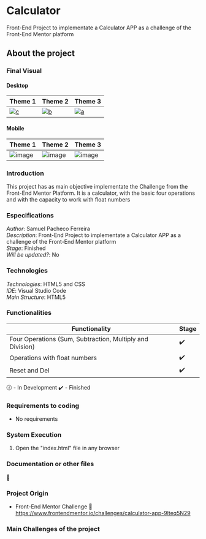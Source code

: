 # Calculator
Front-End Project to implementate a Calculator APP as a challenge of the Front-End Mentor platform

## About the project

### Final Visual

#### Desktop

| Theme 1 | Theme 2 | Theme 3 | 
| ----------- | ----------- | ----------- |
| <a href="https://ibb.co/q0qJVZz"><img src="https://i.ibb.co/bHwbDfx/c.png" alt="c" border="0"></a>  | <a href="https://ibb.co/4ZGgwWZ"><img src="https://i.ibb.co/XZgkfXZ/b.png" alt="b" border="0"></a> | <a href="https://ibb.co/5sFwQ5L"><img src="https://i.ibb.co/nQCtXDj/a.png" alt="a" border="0"></a>|

#### Mobile

| Theme 1 | Theme 2 | Theme 3 | 
| ----------- | ----------- | ----------- |
| ![image](https://user-images.githubusercontent.com/61472839/201795986-67ae07aa-ec70-4760-ae1c-3f59b3b0feb4.png)  | ![image](https://user-images.githubusercontent.com/61472839/201796012-8a4bd0b3-1598-408d-8d9b-b41c033b1498.png) | ![image](https://user-images.githubusercontent.com/61472839/201796040-2df3e43e-9a20-47a0-b269-7ed20c086231.png) |


### Introduction
This project has as main objective implementate the Challenge from the Front-End Mentor Platform. It is a calculator, with the basic four operations and with the capacity to work with float numbers

### Especifications
*Author*: Samuel Pacheco Ferreira    
*Description*: Front-End Project to implementate a Calculator APP as a challenge of the Front-End Mentor platform   
*Stage*: Finished       
*Will be updated?*: No          

### Technologies
*Technologies*: HTML5 and CSS         
*IDE*: Visual Studio Code        
*Main Structure*: HTML5     

### Functionalities
| Functionality | Stage |
| ----------- | ----------- |
| Four Operations (Sum, Subtraction, Multiply and Division) | :heavy_check_mark: |
| Operations with float numbers | :heavy_check_mark: |
| Reset and Del | :heavy_check_mark: |


:clock130: - In Development   :heavy_check_mark: - Finished

### Requirements to coding
* No requirements

### System Execution
1. Open the "index.html" file in any browser

### Documentation or other files
:link: 

### Project Origin
* Front-End Mentor Challenge
:link: https://www.frontendmentor.io/challenges/calculator-app-9lteq5N29

### Main Challenges of the project
